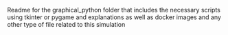 Readme for the graphical_python folder that includes the necessary scripts using tkinter or pygame and explanations as well as docker images and any other type of file related to this simulation